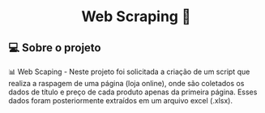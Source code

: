 <h1 align="center"> 
	 Web Scraping 🚀
</h1>

## 💻 Sobre o projeto

📊 Web Scaping - Neste projeto foi solicitada a criação de um script que realiza a raspagem de uma página (loja online), onde são coletados os dados de título e preço de cada produto apenas da primeira página. Esses dados foram posteriormente extraídos em um arquivo excel (.xlsx).
